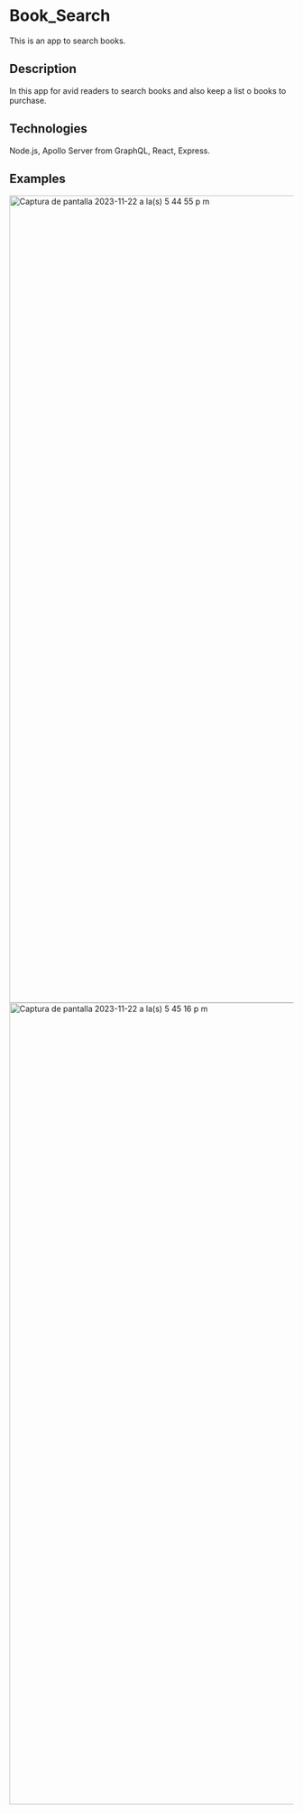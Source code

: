 # Book_Search
This is an app to search books.

## Description
In this app for avid readers to search books and also keep a list o books to purchase.

## Technologies
Node.js, Apollo Server from GraphQL, React, Express.

## Examples
<img width="1432" alt="Captura de pantalla 2023-11-22 a la(s) 5 44 55 p m" src="https://github.com/RodoRivera23/Book_Search/assets/45901768/622fa0cd-a850-4ba1-a190-a1b13ac8b23f">

<img width="1422" alt="Captura de pantalla 2023-11-22 a la(s) 5 45 16 p m" src="https://github.com/RodoRivera23/Book_Search/assets/45901768/2f1c45b5-6850-4c6a-bfb3-27ba6315d8e9">

